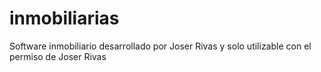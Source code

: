 # inmobiliarias
Software inmobiliario desarrollado por Joser Rivas y solo utilizable con el permiso de Joser Rivas
